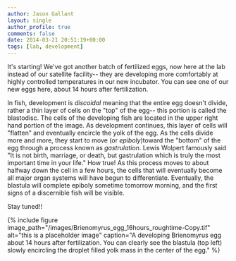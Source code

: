 ```yaml
---
author: Jason Gallant
layout: single
author_profile: true
comments: false
date: 2014-03-21 20:51:19+00:00
tags: [lab, development]
---
```


It's starting! We've got another batch of fertilized eggs, now here at the lab instead of our satellite facility-- they are developing more comfortably at highly controlled temperatures in our new incubator. You can see one of our new eggs here, about 14 hours after fertilization.

In fish, development is _discoidal_ meaning that the entire egg doesn't divide, rather a thin layer of cells on the "top" of the egg-- this portion is called the blastodisc. The cells of the developing fish are located in the upper right hand portion of the image. As development continues, this layer of cells will "flatten" and eventually encircle the yolk of the egg. As the cells divide more and more, they start to move (or _epiboly_)toward the "bottom" of the egg through a process known as _gastrulation_. Lewis Wolpert famously said "It is not birth, marriage, or death, but gastrulation which is truly the most important time in your life." How true! As this process moves to about halfway down the cell in a few hours, the cells that will eventually become all major organ systems will have begun to differentiate. Eventually, the blastula will complete epiboly sometime tomorrow morning, and the first signs of a discernible fish will be visible.

Stay tuned!!

{% include figure image_path="/images/Brienomyrus_egg_16hours_roughtime-Copy.tif" alt="this is a placeholder image" caption="A developing Brienomyrus egg about 14 hours after fertilization.  You can clearly see the blastula (top left) slowly encircling the droplet filled yolk mass in the center of the egg." %}
